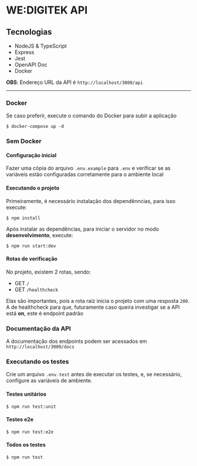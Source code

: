 # WE:DIGITEK API

## Tecnologias
- NodeJS & TypeScript
- Express
- Jest
- OpenAPI Doc
- Docker

**OBS**: Endereço URL da API é `http://localhost/3000/api`

---

### Docker
Se caso preferir, execute o comando do Docker para subir a aplicação
```shell
$ docker-compose up -d
```

### Sem Docker

#### Configuração inicial
Fazer uma cópia do arquivo `.env.example` para `.env` e verificar se as variáveis estão configuradas corretamente para o ambiente local

#### Executando o projeto
Primeiramente, é necessário instalação dos dependênncias, para isso execute:
```shell
$ npm install
```

Após instalar as dependências, para iniciar o servidor no modo **desenvolvimento**, execute:

```shell
$ npm run start:dev
```

#### Rotas de verificação
No projeto, existem 2 rotas, sendo:
- GET `/`
- GET `/healthcheck`

Elas são importantes, pois a rota raíz inicia o projeto com uma resposta `200`. A de healthcheck para que, futuramente caso queira investigar se a API está **on**, este é endpoint padrão


### Documentação da API
A documentação dos endpoints podem ser acessados em `http://localhost/3000/docs`

### Executando os testes
Crie um arquivo `.env.test` antes de executar os testes, e, se necessário, configure as variáveis de ambiente.

#### Testes unitários

```shell
$ npm run test:unit
```

#### Testes e2e
```shell
$ npm run test:e2e
```

#### Todos os testes
```shell
$ npm run test
```